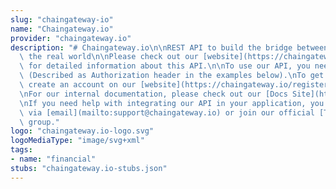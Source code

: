 ```yaml
---
slug: "chaingateway-io"
name: "Chaingateway.io"
provider: "chaingateway.io"
description: "# Chaingateway.io\n\nREST API to build the bridge between Ethereum and\
  \ the real world\n\nPlease check out our [website](https://chaingateway.io?utm_source=postman)\
  \ for detailed information about this API.\n\nTo use our API, you need an API Key\
  \ (Described as Authorization header in the examples below).\nTo get one, please\
  \ create an account on our [website](https://chaingateway.io/register?utm_source=postman).\n\
  \nFor our internal documentation, please check out our [Docs Site](https://chaingateway.io/docs?utm_source=postman).\n\
  \nIf you need help with integrating our API in your application, you can reach us\
  \ via [email](mailto:support@chaingateway.io) or join our official [Telegram](https://t.me/chaingateway)\
  \ group."
logo: "chaingateway.io-logo.svg"
logoMediaType: "image/svg+xml"
tags:
- name: "financial"
stubs: "chaingateway.io-stubs.json"
---
```

